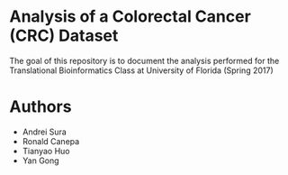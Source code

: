 # Analysis of a Colorectal Cancer (CRC) Dataset

The goal of this repository is to document the analysis performed for the
Translational Bioinformatics Class at University of Florida (Spring 2017)


# Authors

* Andrei Sura
* Ronald Canepa
* Tianyao Huo
* Yan Gong
